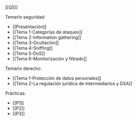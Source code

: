 [[Q5]]

Temario seguridad:
+ [[Presentación]]
+ [[Tema 1-Categorías de ataques]]
+ [[Tema 2-Information gathering]]
+ [[Tema 3-Ocultación]]
+ [[Tema 4-Sniffing]]
+ [[Tema 5-DoS]]
+ [[Tema 6-Monitorización y filtrado]]

Temario derecho:
+ [[Tema 1-Protección de datos personales]]
+ [[Tema 2-La regulación jurídica de intermediarios y DSA]]

Prácticas:
+ [[P1]]
+ [[P2]]
+ [[P3]]
